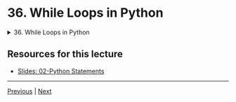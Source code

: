 # 36. While Loops in Python

<details>
  <summary> 36. While Loops in Python </summary>

-   [Notebook: 04-while Loops.ipynb](https://github.com/BloomTech-DS/Complete-Python-3-Bootcamp/blob/master/02-Python%20Statements/04-while%20Loops.ipynb)

-   [Codebase: 04-while-loops.py](../../../codebase/python-camp/02-Python-Statements/04-while-loops.py)

</details> 


## Resources for this lecture


-   [Slides: 02-Python Statements](https://docs.google.com/presentation/d/17NZS1Ihs_AVzWNFrFkBW5cE0mdOJHJb-b0blyjTe25M/edit#slide=id.p)


---

[Previous](./35_For-Loops-in-Python.md) | [Next](./37_Useful-Operators-in-Python.md)